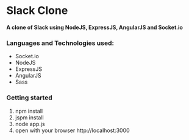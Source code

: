 # Slack Clone

**A clone of Slack using NodeJS, ExpressJS, AngularJS and Socket.io**

### Languages and Technologies used:
* Socket.io
* NodeJS
* ExpressJS
* AngularJS
* Sass

### Getting started
  1. npm install
  2. jspm install
  3. node app.js
  4. open with your browser http://localhost:3000
